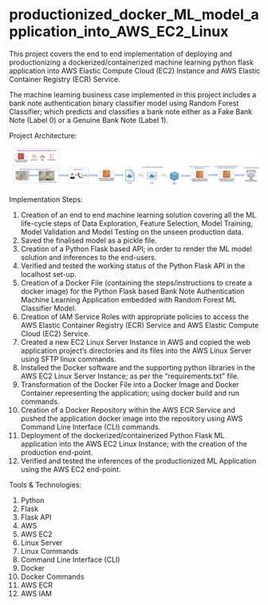 # productionized_docker_ML_model_application_into_AWS_EC2_Linux

This project covers the end to end implementation of deploying and productionizing a dockerized/containerized machine learning python flask application into AWS Elastic Compute Cloud (EC2) Instance and AWS Elastic Container Registry (ECR) Service.  

The machine learning business case implemented in this project includes a bank note authentication binary classifier model using Random Forest Classifier; which predicts and classifies a bank note either as a Fake Bank Note (Label 0) or a Genuine Bank Note (Label 1).  

Project Architecture:

![](architecture/project_architecture.jpg)

Implementation Steps:

1. Creation of an end to end machine learning solution covering all the ML life-cycle steps of Data Exploration, Feature Selection, Model Training, Model Validation and Model Testing on the unseen production data. 
2. Saved the finalised model as a pickle file. 
3. Creation of a Python Flask based API; in order to render the ML model solution and inferences to the end-users. 
4. Verified and tested the working status of the Python Flask API in the localhost set-up. 
5. Creation of a Docker File (containing the steps/instructions to create a docker image) for the Python Flask based Bank Note Authentication Machine Learning Application embedded with Random Forest ML Classifier Model.
6. Creation of IAM Service Roles with appropriate policies to access the AWS Elastic Container Registry (ECR) Service and AWS Elastic Compute Cloud (EC2) Service. 
7. Created a new EC2 Linux Server Instance in AWS and copied the web application project’s directories and its files into the AWS Linux Server using SFTP linux commands. 
8. Installed the Docker software and the supporting python libraries in the AWS EC2 Linux Server Instance; as per the “requirements.txt” file. 
9. Transformation of the Docker File into a Docker Image and Docker Container representing the application; using docker build and run commands. 
10. Creation of a Docker Repository within the AWS ECR Service and pushed the application docker image into the repository using AWS Command Line Interface (CLI) commands. 
11. Deployment of the dockerized/containerized Python Flask ML application into the AWS EC2 Linux Instance; with the creation of the production end-point. 
12. Verified and tested the inferences of the productionized ML Application using the AWS EC2 end-point.  


Tools & Technologies:

1. Python
2. Flask
3. Flask API
4. AWS
5. AWS EC2
6. Linux Server
7. Linux Commands
8. Command Line Interface (CLI)
9. Docker
10. Docker Commands
11. AWS ECR
12. AWS IAM


